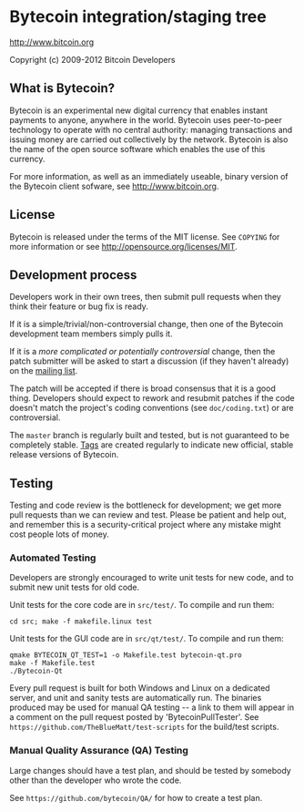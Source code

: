 Bytecoin integration/staging tree
================================

http://www.bitcoin.org

Copyright (c) 2009-2012 Bitcoin Developers

What is Bytecoin?
----------------

Bytecoin is an experimental new digital currency that enables instant payments to
anyone, anywhere in the world. Bytecoin uses peer-to-peer technology to operate
with no central authority: managing transactions and issuing money are carried
out collectively by the network. Bytecoin is also the name of the open source
software which enables the use of this currency.

For more information, as well as an immediately useable, binary version of
the Bytecoin client sofware, see http://www.bitcoin.org.

License
-------

Bytecoin is released under the terms of the MIT license. See `COPYING` for more
information or see http://opensource.org/licenses/MIT.

Development process
-------------------

Developers work in their own trees, then submit pull requests when they think
their feature or bug fix is ready.

If it is a simple/trivial/non-controversial change, then one of the Bytecoin
development team members simply pulls it.

If it is a *more complicated or potentially controversial* change, then the patch
submitter will be asked to start a discussion (if they haven't already) on the
[mailing list](http://sourceforge.net/mailarchive/forum.php?forum_name=bytecoin-development).

The patch will be accepted if there is broad consensus that it is a good thing.
Developers should expect to rework and resubmit patches if the code doesn't
match the project's coding conventions (see `doc/coding.txt`) or are
controversial.

The `master` branch is regularly built and tested, but is not guaranteed to be
completely stable. [Tags](https://github.com/bytecoin/bytecoin/tags) are created
regularly to indicate new official, stable release versions of Bytecoin.

Testing
-------

Testing and code review is the bottleneck for development; we get more pull
requests than we can review and test. Please be patient and help out, and
remember this is a security-critical project where any mistake might cost people
lots of money.

### Automated Testing

Developers are strongly encouraged to write unit tests for new code, and to
submit new unit tests for old code.

Unit tests for the core code are in `src/test/`. To compile and run them:

    cd src; make -f makefile.linux test

Unit tests for the GUI code are in `src/qt/test/`. To compile and run them:

    qmake BYTECOIN_QT_TEST=1 -o Makefile.test bytecoin-qt.pro
    make -f Makefile.test
    ./Bytecoin-Qt

Every pull request is built for both Windows and Linux on a dedicated server,
and unit and sanity tests are automatically run. The binaries produced may be
used for manual QA testing -- a link to them will appear in a comment on the
pull request posted by 'BytecoinPullTester'. See `https://github.com/TheBlueMatt/test-scripts`
for the build/test scripts.

### Manual Quality Assurance (QA) Testing

Large changes should have a test plan, and should be tested by somebody other
than the developer who wrote the code.

See `https://github.com/bytecoin/QA/` for how to create a test plan.
